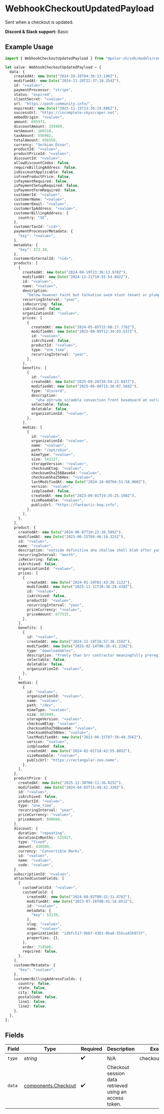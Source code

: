 # WebhookCheckoutUpdatedPayload

Sent when a checkout is updated.

**Discord & Slack support:** Basic

## Example Usage

```typescript
import { WebhookCheckoutUpdatedPayload } from "@polar-sh/sdk/models/components/webhookcheckoutupdatedpayload.js";

let value: WebhookCheckoutUpdatedPayload = {
  data: {
    createdAt: new Date("2024-10-28T04:36:13.190Z"),
    modifiedAt: new Date("2024-11-28T22:37:10.254Z"),
    id: "<value>",
    paymentProcessor: "stripe",
    status: "expired",
    clientSecret: "<value>",
    url: "https://posh-community.info/",
    expiresAt: new Date("2025-11-15T13:36:19.686Z"),
    successUrl: "https://incomplete-skyscraper.net",
    embedOrigin: "<value>",
    amount: 695971,
    discountAmount: 338469,
    netAmount: 166510,
    taxAmount: 556902,
    totalAmount: 656558,
    currency: "Serbian Dinar",
    productId: "<value>",
    productPriceId: "<value>",
    discountId: "<value>",
    allowDiscountCodes: false,
    requireBillingAddress: false,
    isDiscountApplicable: false,
    isFreeProductPrice: false,
    isPaymentRequired: false,
    isPaymentSetupRequired: false,
    isPaymentFormRequired: false,
    customerId: "<value>",
    customerName: "<value>",
    customerEmail: "<value>",
    customerIpAddress: "<value>",
    customerBillingAddress: {
      country: "SE",
    },
    customerTaxId: "<id>",
    paymentProcessorMetadata: {
      "key": "<value>",
    },
    metadata: {
      "key": 372.38,
    },
    customerExternalId: "<id>",
    products: [
      {
        createdAt: new Date("2024-08-19T23:36:13.978Z"),
        modifiedAt: new Date("2024-12-21T10:55:54.892Z"),
        id: "<value>",
        name: "<value>",
        description:
          "below however faint but talkative swim stunt tenant or plump",
        recurringInterval: "year",
        isRecurring: false,
        isArchived: false,
        organizationId: "<value>",
        prices: [
          {
            createdAt: new Date("2024-05-05T15:08:17.778Z"),
            modifiedAt: new Date("2025-08-09T12:34:03.537Z"),
            id: "<value>",
            isArchived: false,
            productId: "<value>",
            type: "one_time",
            recurringInterval: "year",
          },
        ],
        benefits: [
          {
            id: "<value>",
            createdAt: new Date("2025-09-26T20:54:23.897Z"),
            modifiedAt: new Date("2025-06-08T15:30:07.568Z"),
            type: "discord",
            description:
              "aha obtrude scramble convection front baseboard ah outlaw reflate angrily",
            selectable: false,
            deletable: false,
            organizationId: "<value>",
          },
        ],
        medias: [
          {
            id: "<value>",
            organizationId: "<value>",
            name: "<value>",
            path: "/opt/sbin",
            mimeType: "<value>",
            size: 542127,
            storageVersion: "<value>",
            checksumEtag: "<value>",
            checksumSha256Base64: "<value>",
            checksumSha256Hex: "<value>",
            lastModifiedAt: new Date("2024-10-09T04:51:58.960Z"),
            version: "<value>",
            isUploaded: false,
            createdAt: new Date("2023-09-01T19:35:25.198Z"),
            sizeReadable: "<value>",
            publicUrl: "https://fantastic-bog.info",
          },
        ],
      },
    ],
    product: {
      createdAt: new Date("2024-06-07T10:22:36.589Z"),
      modifiedAt: new Date("2023-06-15T04:46:10.315Z"),
      id: "<value>",
      name: "<value>",
      description: "outside definitive aha shallow shell blah after yum anti",
      recurringInterval: "month",
      isRecurring: false,
      isArchived: false,
      organizationId: "<value>",
      prices: [
        {
          createdAt: new Date("2024-01-29T01:43:38.112Z"),
          modifiedAt: new Date("2025-11-11T20:38:28.438Z"),
          id: "<value>",
          isArchived: false,
          productId: "<value>",
          recurringInterval: "year",
          priceCurrency: "<value>",
          priceAmount: 677515,
        },
      ],
      benefits: [
        {
          id: "<value>",
          createdAt: new Date("2024-12-18T18:57:38.159Z"),
          modifiedAt: new Date("2025-02-14T06:16:41.220Z"),
          type: "downloadables",
          description: "freely than brr contractor meaningfully preregister",
          selectable: false,
          deletable: false,
          organizationId: "<value>",
        },
      ],
      medias: [
        {
          id: "<value>",
          organizationId: "<value>",
          name: "<value>",
          path: "/dev",
          mimeType: "<value>",
          size: 862949,
          storageVersion: "<value>",
          checksumEtag: "<value>",
          checksumSha256Base64: "<value>",
          checksumSha256Hex: "<value>",
          lastModifiedAt: new Date("2023-06-15T07:38:48.356Z"),
          version: "<value>",
          isUploaded: false,
          createdAt: new Date("2024-02-01T18:42:55.805Z"),
          sizeReadable: "<value>",
          publicUrl: "https://rectangular-zen.name",
        },
      ],
    },
    productPrice: {
      createdAt: new Date("2025-12-30T08:11:26.825Z"),
      modifiedAt: new Date("2024-04-05T15:48:42.330Z"),
      id: "<value>",
      isArchived: false,
      productId: "<value>",
      type: "one_time",
      recurringInterval: "year",
      priceCurrency: "<value>",
      priceAmount: 890860,
    },
    discount: {
      duration: "repeating",
      durationInMonths: 525927,
      type: "fixed",
      amount: 430589,
      currency: "Convertible Marks",
      id: "<value>",
      name: "<value>",
      code: "<value>",
    },
    subscriptionId: "<value>",
    attachedCustomFields: [
      {
        customFieldId: "<value>",
        customField: {
          createdAt: new Date("2024-08-02T00:31:31.876Z"),
          modifiedAt: new Date("2023-07-28T08:41:18.051Z"),
          id: "<value>",
          metadata: {
            "key": 53139,
          },
          slug: "<value>",
          name: "<value>",
          organizationId: "1dbfc517-0bbf-4301-9ba8-555ca42b9737",
          properties: {},
        },
        order: 710506,
        required: false,
      },
    ],
    customerMetadata: {
      "key": "<value>",
    },
    customerBillingAddressFields: {
      country: false,
      state: false,
      city: false,
      postalCode: false,
      line1: false,
      line2: false,
    },
  },
};
```

## Fields

| Field                                                      | Type                                                       | Required                                                   | Description                                                | Example                                                    |
| ---------------------------------------------------------- | ---------------------------------------------------------- | ---------------------------------------------------------- | ---------------------------------------------------------- | ---------------------------------------------------------- |
| `type`                                                     | *string*                                                   | :heavy_check_mark:                                         | N/A                                                        | checkout.updated                                           |
| `data`                                                     | [components.Checkout](../../models/components/checkout.md) | :heavy_check_mark:                                         | Checkout session data retrieved using an access token.     |                                                            |